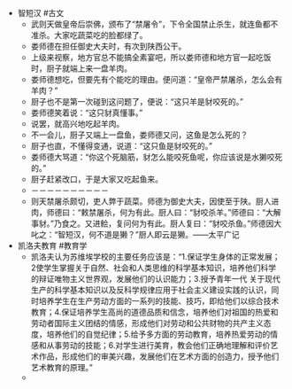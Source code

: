 - 智短汉 #古文
	- 武则天做皇帝后崇佛，颁布了“禁屠令”，下令全国禁止杀生，就连鱼都不准杀。大家吃蔬菜吃的脸都绿了。
	- 娄师德在担任御史大夫时，有次到陕西公干。
	- 上级来视察，地方官总不能搞全素宴吧，所以娄师德和地方官一起吃饭时，厨子就端上来一盘羊肉。
	- 娄师德想吃，但要先有个能吃的理由。便问道：“皇帝严禁屠杀，怎么会有羊肉？”
	- 厨子也不是第一次碰到这问题了，便说：“这只羊是豺咬死的。”
	- 娄师德笑着说：“这只豺真懂事。”
	- 说罢，就高兴地吃起羊肉。
	- 不一会儿，厨子又端上一盘鱼，娄师德又问，这鱼是怎么死的？
	- 厨子也直，不懂得变通，说道：“这只鱼是豺咬死的。”
	- 娄师德大骂道：“你这个死脑筋，豺怎么能咬死鱼呢，你应该说是水獭咬死的。”
	- 厨子赶紧改口，于是大家又吃起鱼来。
	- －－－－－－－－－－
	- 则天禁屠杀颇切，吏人弊于蔬菜。师德为御史大夫，因使至于陕。厨人进肉，师德曰：“敕禁屠杀，何为有此。厨人曰：“豺咬杀羊。”师德曰：“大解事豺。”乃食之。又进鲙，复问何为有此。厨人复曰：“豺咬杀鱼。”师德因大叱之：“智短汉，何不道是獭？”厨人即云是獭。——太平广记
- 凯洛夫教育 #教育学
	- 凯洛夫认为苏维埃学校的主要任务应该是：“1.保证学生身体的正常发展；2使学生掌握关于自然、社会和人类思维的科学基本知识，培养他们科学的辩证唯物主义世界观，发展他们的认识能力；3.授予青年一代 关于现代生产的科学基本知识以及反科学规律应用于社会主义建设实践的认识，同时培养学生在生产劳动方面的一系列的技能、技巧，即给他们以综合技术教育；4.保证培养学生高尚的道德品质和信念，培养他们对祖国的热爱和劳动者国际主义团结的情感，形成他们对劳动和公共财物的共产主义态度，培养他们的自觉纪律；5.给予多方面的劳动教育，培养热爱劳动的情感和从事劳动的技能；6.对学生进行美育，教会他们正确地理解和评价艺术作品，形成他们的审美兴趣，发展他们在艺术方面的创造力，授予他们艺术教育的原理。”
	-